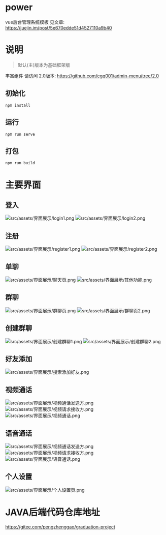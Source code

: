 
# power
vue后台管理系统模板
见文章: https://juejin.im/post/5e670edde51d4527110a9b40

# 说明
>默认(主)版本为基础框架版

丰富组件 请访问 2.0版本: https://github.com/cgq001/admin-menu/tree/2.0


## 初始化
```
npm install
```
## 运行
```
npm run serve
```
## 打包
```
npm run build
```

# 主要界面
## 登入
![src/assets/界面展示/login1.png](src/assets/界面展示/login1.png)
![src/assets/界面展示/login2.png](src/assets/界面展示/login2.png)
## 注册
![src/assets/界面展示/register1.png](src/assets/界面展示/register1.png)
![src/assets/界面展示/register2.png](src/assets/界面展示/register2.png)
## 单聊
![src/assets/界面展示/聊天页.png](src/assets/界面展示/聊天页.png)
![src/assets/界面展示/其他功能.png](src/assets/界面展示/其他功能.png)
## 群聊
![src/assets/界面展示/群聊页.png](src/assets/界面展示/群聊页.png)
![src/assets/界面展示/群聊页2.png](src/assets/界面展示/群聊页2.png)
## 创建群聊
![src/assets/界面展示/创建群聊1.png](src/assets/界面展示/创建群聊1.png)
![src/assets/界面展示/创建群聊2.png](src/assets/界面展示/创建群聊2.png)
## 好友添加
![src/assets/界面展示/搜索添加好友.png](src/assets/界面展示/搜索添加好友.png)
## 视频通话
![src/assets/界面展示/视频通话发送方.png](src/assets/界面展示/视频通话发送方.png)
![src/assets/界面展示/视频请求接收方.png](src/assets/界面展示/视频请求接收方.png)
![src/assets/界面展示/视频通话.png](src/assets/界面展示/视频通话.png)
## 语音通话
![src/assets/界面展示/视频通话发送方.png](src/assets/界面展示/视频通话发送方.png)
![src/assets/界面展示/视频请求接收方.png](src/assets/界面展示/视频请求接收方.png)
![src/assets/界面展示/语音通话.png](src/assets/界面展示/语音通话.png)
## 个人设置
![src/assets/界面展示/个人设置页.png](src/assets/界面展示/个人设置页.png)
#
#
# JAVA后端代码仓库地址
https://gitee.com/pengzhenggao/graduation-project
